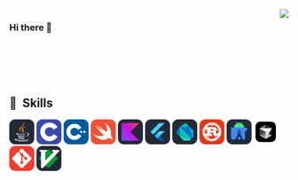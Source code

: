 <img align="right" src="https://github-readme-stats.vercel.app/api?username=yuxiaopeng&show_icons=true&icon_color=CE1D2D&text_color=718096&bg_color=00000000&hide_title=true&hide_border=true" />

### Hi there 👋

<br/>
<br/>
<br/>
<br/>

<h2> 🚀 &nbsp;Skills</h2>
<p align="left">
<img src="assets/Java-Dark.svg" alt="java" title="Java" width="45" height="45"/>
<img src="assets/C.svg" alt="c" title="C" width="45" height="45"/> 
<img src="assets/CPP.svg" alt="cpp" title="C++" width="45" height="45"/>
<img src="assets/Swift.svg" alt="swift" title="Swift" width="45" height="45"/>
<img src="assets/Kotlin-Dark.svg" alt="kotlin" title="Kotlin" width="45" height="45"/>
<img src="assets/Flutter-Dark.svg" alt="flutter" title="Flutter" width="45" height="45"/>
<img src="assets/Dart-Dark.svg" alt="dart" title="Dart" width="45" height="45"/>    
<img src="assets/Rust.svg" alt="rust" title="Rust" width="45" height="45"/>
<img src="assets/AndroidStudio-Dark.svg" alt="androidstudio" title="Android Studio" width="45" height="45"/>
<img src="assets/Cursor.png" alt="Cursor" title="Cursor" width="45" height="45"/>
<img src="assets/Git.svg" alt="git" title="Git" width="45" height="45"/>
<img src="assets/VIM-Dark.svg" alt="vim" title="Vim" width="45" height="45"/>
</p>
